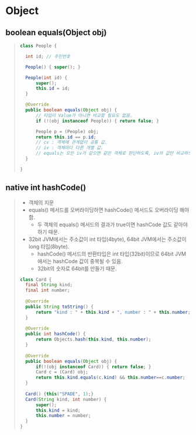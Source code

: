 # Object

## boolean equals(Object obj)
> 
> ```java
> class People {
> 
>   int id; // 주민번호
> 
> 	People() { super(); }
> 
> 	People(int id) {
> 		super();
> 		this.id = id;
> 	}
> 
> 	@Override
> 	public boolean equals(Object obj) {
> 		// 타입이 Value가 아니면 비교할 필요도 없음.
> 		if (!(obj instanceof People)) { return false; }
> 
> 		People p = (People) obj;
> 		return this.id == p.id;
> 		// cv : 객체에 관계없이 공통 값.
> 		// iv : 객체마다 다른 개별 값.
> 		// equals는 모든 iv가 같으면 같은 객체로 판단하도록, iv의 값만 비교하도록 오버라이딩 해야 함.
> 	}
> 
> }
> ```

## native int hashCode()
> - 객체의 지문
> - equals() 메서드를 오버라이딩하면 hashCode() 메서드도 오버라이딩 해야 함.
>   - 두 객체의 equals() 메서드의 결과가 true이면 hashCode 값도 같아야 하기 때문.
> - 32bit JVM에서는 주소값이 int 타입(4byte), 64bit JVM에서는 주소값이 long 타입(8byte).
>   - hashCode() 메서드의 반환타입은 int 타입(32bit)이므로 64bit JVM에서는 hashCode 값이 중복될 수 있음.
>   - 32bit의 숫자로 64bit를 만들기 때문.
> 
> ```java
> class Card {
> 	final String kind;
> 	final int number;
> 	
> 	@Override
> 	public String toString() {
> 		return "kind : " + this.kind + ", number : " + this.number;
> 	}
> 	
> 	@Override
> 	public int hashCode() {
> 		return Objects.hash(this.kind, this.number);
>   }
> 	
> 	@Override
> 	public boolean equals(Object obj) {
> 		if(!(obj instanceof Card)) { return false; }
> 		Card c = (Card) obj;
> 		return this.kind.equals(c.kind) && this.number==c.number;
> 	}
> 	
> 	Card() {this("SPADE", 1);}
> 	Card(String kind, int number) {
> 		super();
> 		this.kind = kind;
> 		this.number = number;
> 	}
> } 
> ```

